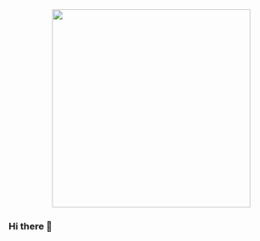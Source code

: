 <div id="header" align="center">
  <img src="https://media.tenor.com/S59bPkT0pqcAAAAC/programming.gif" width="350"/>
</div>


### Hi there 👋

<!--
**Diana-Balaban98/Diana-Balaban98** is a ✨ _special_ ✨ repository because its `README.md` (this file) appears on your GitHub profile.

Here are some ideas to get you started:

- 🔭 I’m currently working on ...
- 🌱 I’m currently learning ...
- 👯 I’m looking to collaborate on ...
- 🤔 I’m looking for help with ...
- 💬 Ask me about ...
- 📫 How to reach me: ...
- 😄 Pronouns: ...
- ⚡ Fun fact: ...
-->
